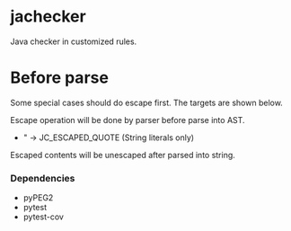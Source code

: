 # jachecker

Java checker in customized rules.

# Before parse

Some special cases should do escape first. The targets are shown below.

Escape operation will be done by parser before parse into AST.

- \" -> JC_ESCAPED_QUOTE (String literals only)

Escaped contents will be unescaped after parsed into string.

### Dependencies

- pyPEG2
- pytest
- pytest-cov
